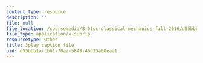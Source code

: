 ```yaml
---
content_type: resource
description: ''
file: null
file_location: /coursemedia/8-01sc-classical-mechanics-fall-2016/d55bbb1acbb170aa584946d15a60eaa1_uo86ir31pn0.srt
file_type: application/x-subrip
resourcetype: Other
title: 3play caption file
uid: d55bbb1a-cbb1-70aa-5849-46d15a60eaa1
---
```

